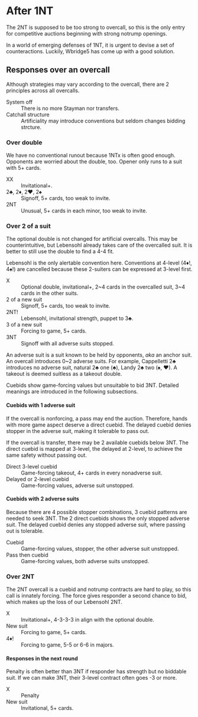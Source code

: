 After 1NT
=========
The 2NT is supposed to be too strong to overcall, so this is the only entry for
competitive auctions beginning with strong notrump openings.

In a world of emerging defenses of 1NT, it is urgent to devise a set of
counteractions.  Luckily, Wbridge5 has come up with a good solution.

Responses over an overcall
--------------------------
Although strategies may vary according to the overcall, there are 2 principles
across all overcalls.

<dl>
  <dt>System off</dt>
  <dd>There is no more Stayman nor transfers.</dd>

  <dt>Catchall structure</dt>
  <dd>Artificiality may introduce conventions but seldom changes bidding strcture.</dd>
</dl>

### Over double ###
We have no conventional runout because 1NTx is often good enough.  Opponents
are worried about the double, too.  Opener only runs to a suit with 5+ cards.

<dl>
  <dt>XX</dt>
  <dd>Invitational+.</dd>

  <dt>2♣, 2♦, 2♥, 2♠</dt>
  <dd>Signoff, 5+ cards, too weak to invite.</dd>

  <dt>2NT</dt>
  <dd>Unusual, 5+ cards in each minor, too weak to invite.</dd>
</dl>

### Over 2 of a suit ###
The optional double is not changed for artificial overcalls.  This may be
counterintuitive, but Lebensohl already takes care of the overcalled suit.
It is better to still use the double to find a 4-4 fit.

Lebensohl is the only alertable convention here.  Conventions at 4-level (4♦!,
4♠!) are cancelled because these 2-suiters can be expressed at 3-level first.

<dl>
  <dt>X</dt>
  <dd>Optional double, invitational+, 2~4 cards in the overcalled suit, 3~4 cards in the other suits.</dd>

  <dt>2 of a new suit</dt>
  <dd>Signoff, 5+ cards, too weak to invite.</dd>

  <dt>2NT!</dt>
  <dd>Lebensohl, invitational strength, puppet to 3♣.</dd>

  <dt>3 of a new suit</dt>
  <dd>Forcing to game, 5+ cards.</dd>

  <dt>3NT</dt>
  <dd>Signoff with all adverse suits stopped.</dd>
</dl>

An adverse suit is a suit known to be held by opponents, *aka* an anchor suit.
An overcall introduces 0~2 adverse suits.  For example, Cappelletti 2♣
introduces no adverse suit, natural 2♣ one (♣), Landy 2♣ two (♠, ♥).  A takeout
is deemed suitless as a takeout double.

Cuebids show game-forcing values but unsuitable to bid 3NT.  Detailed meanings
are introduced in the following subsections.

#### Cuebids with 1 adverse suit ####
If the overcall is nonforcing, a pass may end the auction.  Therefore, hands
with more game aspect deserve a direct cuebid.  The delayed cuebid denies
stopper in the adverse suit, making it tolerable to pass out.

If the overcall is transfer, there may be 2 available cuebids below 3NT.  The
direct cuebid is mapped at 3-level, the delayed at 2-level, to achieve the same
safety without passing out.

<dl>
  <dt>Direct 3-level cuebid</dt>
  <dd>Game-forcing takeout, 4+ cards in every nonadverse suit.</dd>

  <dt>Delayed or 2-level cuebid</dt>
  <dd>Game-forcing values, adverse suit unstopped.</dd>
</dl>

#### Cuebids with 2 adverse suits ####
Because there are 4 possible stopper combinations, 3 cuebid patterns are needed
to seek 3NT.  The 2 direct cuebids shows the only stopped adverse suit.  The
delayed cuebid denies any stopped adverse suit, where passing out is tolerable.

<dl>
  <dt>Cuebid</dt>
  <dd>Game-forcing values, stopper, the other adverse suit unstopped.</dd>

  <dt>Pass then cuebid</dt>
  <dd>Game-forcing values, both adverse suits unstopped.</dd>
</dl>

### Over 2NT ###
The 2NT overcall is a cuebid and notrump contracts are hard to play, so this
call is innately forcing.  The force gives responder a second chance to bid,
which makes up the loss of our Lebensohl 2NT.

<dl>
  <dt>X</dt>
  <dd>Invitational+, 4-3-3-3 in align with the optional double.</dd>

  <dt>New suit</dt>
  <dd>Forcing to game, 5+ cards.</dd>

  <dt>4♦!</dt>
  <dd>Forcing to game, 5-5 or 6-6 in majors.</dd>
</dl>

#### Responses in the next round ####
Penalty is often better than 3NT if responder has strength but no biddable
suit.  If we can make 3NT, their 3-level contract often goes -3 or more.

<dl>
  <dt>X</dt>
  <dd>Penalty</dd>

  <dt>New suit</dt>
  <dd>Invitational, 5+ cards.</dd>
</dl>
